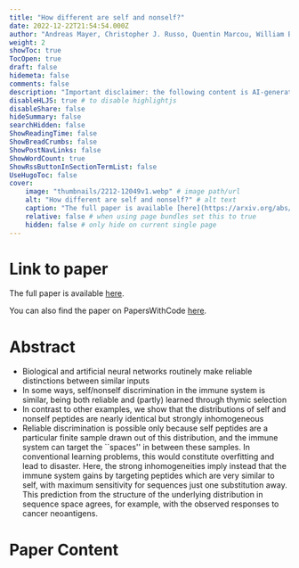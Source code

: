```yaml
---
title: "How different are self and nonself?"
date: 2022-12-22T21:54:54.000Z
author: "Andreas Mayer, Christopher J. Russo, Quentin Marcou, William Bialek, Benjamin D. Greenbaum"
weight: 2
showToc: true
TocOpen: true
draft: false
hidemeta: false
comments: false
description: "Important disclaimer: the following content is AI-generated, please make sure to fact check the presented information by reading the full paper."
disableHLJS: true # to disable highlightjs
disableShare: false
hideSummary: false
searchHidden: false
ShowReadingTime: false
ShowBreadCrumbs: false
ShowPostNavLinks: false
ShowWordCount: true
ShowRssButtonInSectionTermList: false
UseHugoToc: false
cover:
    image: "thumbnails/2212-12049v1.webp" # image path/url
    alt: "How different are self and nonself?" # alt text
    caption: "The full paper is available [here](https://arxiv.org/abs/2212.12049)." # display caption under cover
    relative: false # when using page bundles set this to true
    hidden: false # only hide on current single page
---
```


# Link to paper
The full paper is available [here](https://arxiv.org/abs/2212.12049).

You can also find the paper on PapersWithCode [here](https://paperswithcode.com/paper/how-different-are-self-and-nonself).

# Abstract
- Biological and artificial neural networks routinely make reliable distinctions between similar inputs
- In some ways, self/nonself discrimination in the immune system is similar, being both reliable and (partly) learned through thymic selection
- In contrast to other examples, we show that the distributions of self and nonself peptides are nearly identical but strongly inhomogeneous
- Reliable discrimination is possible only because self peptides are a particular finite sample drawn out of this distribution, and the immune system can target the ``spaces'' in between these samples. In conventional learning problems, this would constitute overfitting and lead to disaster. Here, the strong inhomogeneities imply instead that the immune system gains by targeting peptides which are very similar to self, with maximum sensitivity for sequences just one substitution away. This prediction from the structure of the underlying distribution in sequence space agrees, for example, with the observed responses to cancer neoantigens.

# Paper Content
